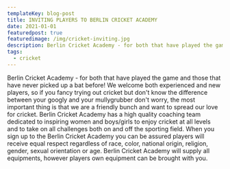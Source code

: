 ```yaml
---
templateKey: blog-post
title: INVITING PLAYERS TO BERLIN CRICKET ACADEMY
date: 2021-01-01
featuredpost: true
featuredimage: /img/cricket-inviting.jpg
description: Berlin Cricket Academy - for both that have played the game and those that have never picked up a bat before!
tags:
  - cricket
---
```


Berlin Cricket Academy - for both that have played the game and those that have never picked up a bat before!
We welcome both experienced and new players, so if you fancy trying out cricket but don't know the difference between your googly and your mullygrubber don't worry, the most important thing is that we are a friendly bunch and want to spread our love for cricket. Berlin Cricket Academy has a high quality coaching team dedicated to inspiring women and boys/girls to enjoy cricket at all levels and to take on all challenges both on and off the sporting field. When you sign up to the Berlin Cricket Academy you can be assured players will receive equal respect regardless of race, color, national origin, religion, gender, sexual orientation or age. Berlin Cricket Academy will supply all equipments, however players own equipment can be brought with you.